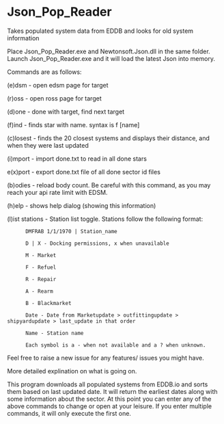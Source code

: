 # Json_Pop_Reader
Takes populated system data from EDDB and looks for old system information

Place Json_Pop_Reader.exe and Newtonsoft.Json.dll in the same folder. Launch Json_Pop_Reader.exe and it will load the latest Json into memory.

Commands are as follows:

  (e)dsm - open edsm page for target

  (r)oss - open ross page for target

  (d)one - done with target, find next target

  (f)ind - finds star with name. syntax is f [name]

  (c)losest - finds the 20 closest systems and displays their distance, and when they were last updated

  (i)mport - import done.txt to read in all done stars

  e(x)port - export done.txt file of all done sector id files
  
  (b)odies - reload body count. Be careful with this command, as you may reach your api rate limit with EDSM.
  
  (h)elp - shows help dialog (showing this information)
  
  (l)ist stations - Station list toggle. Stations follow the following format:
          
          DMFRAB 1/1/1970 | Station_name
          
          D | X - Docking permissions, x when unavailable

          M - Market

          F - Refuel

          R - Repair

          A - Rearm

          B - Blackmarket

          Date - Date from Marketupdate > outfittingupdate > shipyardupdate > last_update in that order

          Name - Station name
          
          Each symbol is a - when not available and a ? when unknown.

Feel free to raise a new issue for any features/ issues you might have.

More detailed explination on what is going on.

This program downloads all populated systems from EDDB.io and sorts them based on last updated date. It will return the earliest dates along with some information about the sector. At this point you can enter any of the above commands to change or open at your leisure. If you enter multiple commands, it will only execute the first one.
